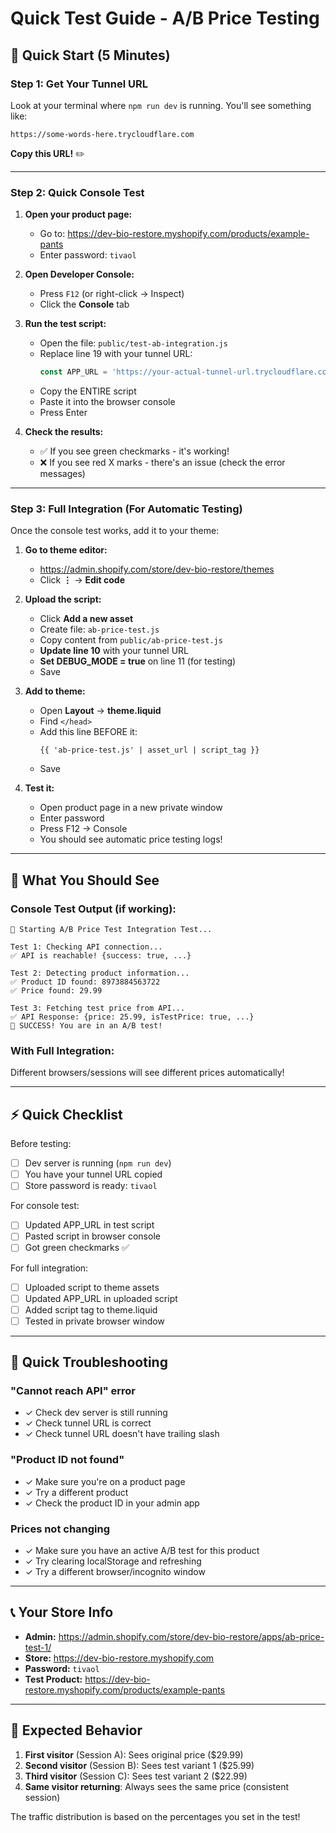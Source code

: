 # Quick Test Guide - A/B Price Testing

## 🚀 Quick Start (5 Minutes)

### Step 1: Get Your Tunnel URL
Look at your terminal where `npm run dev` is running. You'll see something like:
```
https://some-words-here.trycloudflare.com
```
**Copy this URL!** ✏️

---

### Step 2: Quick Console Test

1. **Open your product page:**
   - Go to: https://dev-bio-restore.myshopify.com/products/example-pants
   - Enter password: `tivaol`

2. **Open Developer Console:**
   - Press `F12` (or right-click → Inspect)
   - Click the **Console** tab

3. **Run the test script:**
   - Open the file: `public/test-ab-integration.js`
   - Replace line 19 with your tunnel URL:
     ```javascript
     const APP_URL = 'https://your-actual-tunnel-url.trycloudflare.com';
     ```
   - Copy the ENTIRE script
   - Paste it into the browser console
   - Press Enter

4. **Check the results:**
   - ✅ If you see green checkmarks - it's working!
   - ❌ If you see red X marks - there's an issue (check the error messages)

---

### Step 3: Full Integration (For Automatic Testing)

Once the console test works, add it to your theme:

1. **Go to theme editor:**
   - https://admin.shopify.com/store/dev-bio-restore/themes
   - Click **⋮** → **Edit code**

2. **Upload the script:**
   - Click **Add a new asset**
   - Create file: `ab-price-test.js`
   - Copy content from `public/ab-price-test.js`
   - **Update line 10** with your tunnel URL
   - **Set DEBUG_MODE = true** on line 11 (for testing)
   - Save

3. **Add to theme:**
   - Open **Layout** → **theme.liquid**
   - Find `</head>`
   - Add this line BEFORE it:
     ```liquid
     {{ 'ab-price-test.js' | asset_url | script_tag }}
     ```
   - Save

4. **Test it:**
   - Open product page in a new private window
   - Enter password
   - Press F12 → Console
   - You should see automatic price testing logs!

---

## 🧪 What You Should See

### Console Test Output (if working):
```
🧪 Starting A/B Price Test Integration Test...

Test 1: Checking API connection...
✅ API is reachable! {success: true, ...}

Test 2: Detecting product information...
✅ Product ID found: 8973884563722
✅ Price found: 29.99

Test 3: Fetching test price from API...
✅ API Response: {price: 25.99, isTestPrice: true, ...}
🎉 SUCCESS! You are in an A/B test!
```

### With Full Integration:
Different browsers/sessions will see different prices automatically!

---

## ⚡ Quick Checklist

Before testing:
- [ ] Dev server is running (`npm run dev`)
- [ ] You have your tunnel URL copied
- [ ] Store password is ready: `tivaol`

For console test:
- [ ] Updated APP_URL in test script
- [ ] Pasted script in browser console
- [ ] Got green checkmarks ✅

For full integration:
- [ ] Uploaded script to theme assets
- [ ] Updated APP_URL in uploaded script
- [ ] Added script tag to theme.liquid
- [ ] Tested in private browser window

---

## 🐛 Quick Troubleshooting

### "Cannot reach API" error
- ✓ Check dev server is still running
- ✓ Check tunnel URL is correct
- ✓ Check tunnel URL doesn't have trailing slash

### "Product ID not found"
- ✓ Make sure you're on a product page
- ✓ Try a different product
- ✓ Check the product ID in your admin app

### Prices not changing
- ✓ Make sure you have an active A/B test for this product
- ✓ Try clearing localStorage and refreshing
- ✓ Try a different browser/incognito window

---

## 📞 Your Store Info

- **Admin:** https://admin.shopify.com/store/dev-bio-restore/apps/ab-price-test-1/
- **Store:** https://dev-bio-restore.myshopify.com
- **Password:** `tivaol`
- **Test Product:** https://dev-bio-restore.myshopify.com/products/example-pants

---

## 🎯 Expected Behavior

1. **First visitor** (Session A): Sees original price ($29.99)
2. **Second visitor** (Session B): Sees test variant 1 ($25.99)
3. **Third visitor** (Session C): Sees test variant 2 ($22.99)
4. **Same visitor returning**: Always sees the same price (consistent session)

The traffic distribution is based on the percentages you set in the test!






